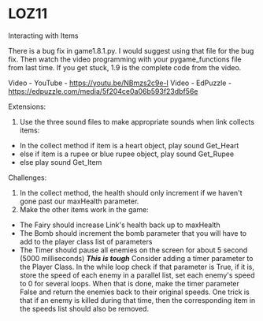 # LOZ11
Interacting with Items

There is a bug fix in game1.8.1.py.  I would suggest using that file for the bug fix.  Then watch the video programming with your pygame_functions file from last time.  If you get stuck, 1.9 is the complete code from the video.

Video - YouTube - https://youtu.be/NBmzs2c9e-I
Video - EdPuzzle - https://edpuzzle.com/media/5f204ce0a06b593f23dbf56e

Extensions:  
1. Use the three sound files to make appropriate sounds when link collects items:  
 - In the collect method if item is a heart object, play sound Get_Heart  
 - else if item is a rupee or blue rupee object, play sound Get_Rupee  
 - else play sound Get_Item  
 
Challenges:
1. In the collect method, the health should only increment if we haven't gone past our maxHealth parameter.  
2. Make the other items work in the game:  
 - The Fairy should increase Link's health back up to maxHealth
 - The Bomb should increment the bomb parameter that you will have to add to the player class list of parameters
 - The Timer should pause all enemies on the screen for about 5 second (5000 milliseconds)  ***This is tough***  Consider adding a timer parameter to the Player Class.  In the while loop check if that parameter is True, if it is, store the speed of each enemy in a parallel list, set each enemy's speed to 0 for several loops.  When that is done, make the timer parameter False and return the enemies back to their original speeds.  One trick is that if an enemy is killed during that time, then the corresponding item in the speeds list should also be removed.

